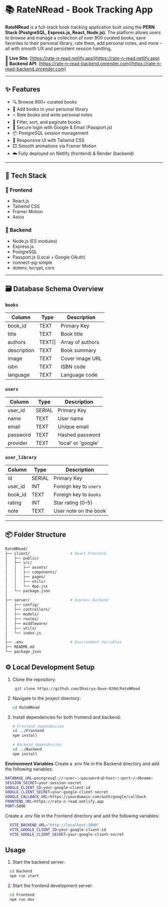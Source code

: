 # 📚 RateNRead - Book Tracking App

**RateNRead** is a full-stack book tracking application built using the **PERN Stack (PostgreSQL, Express.js, React, Node.js)**. The platform allows users to browse and manage a collection of over 900 curated books, save favorites to their personal library, rate them, add personal notes, and more – all with smooth UX and persistent session handling.

🚀 **Live Site**: [https://rate-n-read.netlify.app](https://rate-n-read.netlify.app)  
🔗 **Backend API**: [https://rate-n-read-backend.onrender.com](https://rate-n-read-backend.onrender.com)

---

## ✨ Features

- 🔍 Browse 900+ curated books
- 💾 Add books to your personal library
- ⭐ Rate books and write personal notes
- 🔄 Filter, sort, and paginate books
- 🔐 Secure login with Google & Email (Passport.js)
- 📦 PostgreSQL session management
- 🎨 Responsive UI with Tailwind CSS
- 🎞️ Smooth animations via Framer Motion
- ☁️ Fully deployed on Netlify (frontend) & Render (backend)

---

## 🧱 Tech Stack

### 🔹 Frontend
- React.js
- Tailwind CSS
- Framer Motion
- Axios

### 🔹 Backend
- Node.js (ES modules)
- Express.js
- PostgreSQL
- Passport.js (Local + Google OAuth)
- connect-pg-simple
- dotenv, bcrypt, cors

---

## 🗃️ Database Schema Overview

### `books`
| Column     | Type     | Description               |
|------------|----------|---------------------------|
| book_id    | TEXT     | Primary Key               |
| title      | TEXT     | Book title                |
| authors    | TEXT[]   | Array of authors          |
| description| TEXT     | Book summary              |
| image      | TEXT     | Cover image URL           |
| isbn       | TEXT     | ISBN code                 |
| language   | TEXT     | Language code             |

### `users`
| Column     | Type     | Description               |
|------------|----------|---------------------------|
| user_id    | SERIAL   | Primary Key               |
| name       | TEXT     | User name                 |
| email      | TEXT     | Unique email              |
| password   | TEXT     | Hashed password           |
| provider   | TEXT     | 'local' or 'google'       |

### `user_library`
| Column     | Type     | Description               |
|------------|----------|---------------------------|
| id         | SERIAL   | Primary Key               |
| user_id    | INT      | Foreign key to `users`    |
| book_id    | TEXT     | Foreign key to `books`    |
| rating     | INT      | Star rating (0–5)         |
| note       | TEXT     | User note on the book     |

---

## 📦 Folder Structure
```bash
RateNRead/
├── client/                  # React Frontend
│   ├── public/
│   ├── src/
│   │   ├── assets/
│   │   ├── components/
│   │   ├── pages/
│   │   ├── utils/
│   │   └── App.jsx
│   └── package.json
│
├── server/                  # Express Backend
│   ├── config/
│   ├── controllers/
│   ├── models/
│   ├── routes/
│   ├── middleware/
│   ├── utils/
│   └── index.js
│
├── .env                     # Environment Variables
├── README.md
└── package.json
   ```

## ⚙️ Local Development Setup

1. Clone the repository:
   ```bash
    git clone https://github.com/Dhairya-Dave-0204/RateNRead
   ```
   
2. Navigate to the project directory:
   ```bash
   cd RateNRead
   ```
   
3. Install dependencies for both frontend and backend:
   ```bash
   # Frontend dependencies
   cd ../Frontend
   npm install

   # Backend dependencies
   cd ../Backend
   npm install
   ```

**Environment Variables**
Create a .env file in the Backend directory and add the following variables:

  ```bash
  DATABASE_URL=postgresql://<user>:<password>@<host>:<port>/<dbname>
  SESSION_SECRET=your-session-secret
  GOOGLE_CLIENT_ID=your-google-client-id
  GOOGLE_CLIENT_SECRET=your-google-client-secret
  GOOGLE_CALLBACK_URL=https://yourdomain.com/auth/google/callback
  FRONTEND_URL=https://rate-n-read.netlify.app
  PORT=5000
```

Create a .env file in the Frontend directory and add the following variables:
```bash
  VITE_BACKEND_URL="http://localhost:3000"
  VITE_GOOGLE_CLIENT_ID=your-google-client-id
  VITE_GOOGLE_CLIENT_SECRET=your-google-client-secret
```

## Usage
1. Start the backend server:
  ```bash
    cd Backend
    npm run start
  ``` 
2. Start the frontend development server:
  ```bash
    cd Frontend
    npm run dev
  ```  

